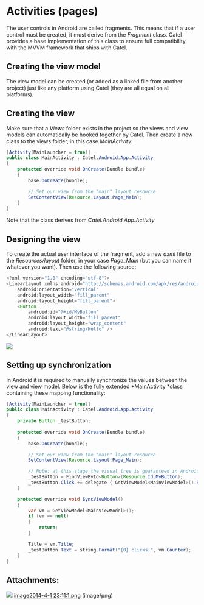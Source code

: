 # Activities (pages)

The user controls in Android are called fragments. This means that if a user control must be created, it must derive from the *Fragment* class. Catel provides a base implementation of this class to ensure full compatibility with the MVVM framework that ships with Catel.

## Creating the view model

The view model can be created (or added as a linked file from another project) just like any platform using Catel (they are all equal on all platforms).

## Creating the view

Make sure that a *Views* folder exists in the project so the views and view models can automatically be hooked together by Catel. Then create a new class to the views folder, in this case *MainActivity*:

``` {.java data-syntaxhighlighter-params="brush: java; gutter: false; theme: Confluence" data-theme="Confluence" style="brush: java; gutter: false; theme: Confluence"}
[Activity(MainLauncher = true)]
public class MainActivity : Catel.Android.App.Activity
{
    protected override void OnCreate(Bundle bundle)
    {
        base.OnCreate(bundle);

        // Set our view from the "main" layout resource
        SetContentView(Resource.Layout.Page_Main);
    }
}
```

Note that the class derives from *Catel.Android.App.Activity*

## Designing the view

To create the actual user interface of the fragment, add a new *axml* file to the *Resources/layout* folder, in your case *Page\_Main* (but you can name it whatever you want). Then use the following source:

``` {.java data-syntaxhighlighter-params="brush: java; gutter: false; theme: Confluence" data-theme="Confluence" style="brush: java; gutter: false; theme: Confluence"}
<?xml version="1.0" encoding="utf-8"?>
<LinearLayout xmlns:android="http://schemas.android.com/apk/res/android"
    android:orientation="vertical"
    android:layout_width="fill_parent"
    android:layout_height="fill_parent">
    <Button
        android:id="@+id/MyButton"
        android:layout_width="fill_parent"
        android:layout_height="wrap_content"
        android:text="@string/Hello" />
</LinearLayout>
```

![](attachments/25329688/25559042.png?width=300)

## Setting up synchronization

In Android it is required to manually synchronize the values between the view and view model. Below is the fully extended *MainActivity *class containing these mapping functionality:

``` {.java data-syntaxhighlighter-params="brush: java; gutter: false; theme: Confluence" data-theme="Confluence" style="brush: java; gutter: false; theme: Confluence"}
[Activity(MainLauncher = true)]
public class MainActivity : Catel.Android.App.Activity
{
    private Button _testButton;
    
    protected override void OnCreate(Bundle bundle)
    {
        base.OnCreate(bundle);

        // Set our view from the "main" layout resource
        SetContentView(Resource.Layout.Page_Main);

        // Note: at this stage the visual tree is guaranteed in Android
        _testButton = FindViewById<Button>(Resource.Id.MyButton);
        _testButton.Click += delegate { GetViewModel<MainViewModel>().RunCommand.Execute(); };
    }

    protected override void SyncViewModel()
    {
        var vm = GetViewModel<MainViewModel>();
        if (vm == null)
        {
            return;
        }

        Title = vm.Title;
        _testButton.Text = string.Format("{0} clicks!", vm.Counter);
    }
}
```

## Attachments:

![](images/icons/bullet_blue.gif) [image2014-4-1 23:11:1.png](attachments/25329688/25559042.png) (image/png)

